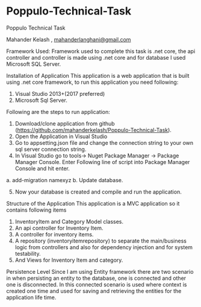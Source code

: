 # Poppulo-Technical-Task
Poppulo Technical Task

Mahander Kelash , mahanderlanghani@gmail.com


Framework Used:
Framework used to complete this task is .net core, the api controller and controller is made using .net core and for database I used Microsoft SQL Server. 

Installation of Application
This application is a web application that is built using .net core framework, to  run this application you need following:
1.	Visual Studio 2013+(2017 preferred) 
2.	Microsoft Sql Server.

Following are the steps to run application:
1.	Download/clone  application from github (https://github.com/mahanderkelash/Poppulo-Technical-Task). 
2.	Open the Application in Visual Studio
3.	Go to appsetting.json file and change the connection string to your own sql server connection string.
4.	In Visual Studio go to tools-> Nuget Package Manager -> Package Manager Console. Enter Following line of script into Package Manager Console and hit enter.

a. add-migration namexyz
b. Update database.


5.	Now your database is created and compile and run the application.


Structure of the Application
This application is a MVC application so it contains following items
1.	InventoryItem and Category Model classes.
2.	An api controller for Inventory Item.
3.	A controller for inventory items.
4.	A repository (inventoryitemrepository) to separate the main/business logic from controllers and also for dependency injection and for system testability.
5.	And Views for Inventory Item and category.

Persistence Level
Since I am using Entity framework there are two scenario in when persisting  an entity to the database, one is connected and other one is disconnected.
In this connected scenario is used where context is created one time and used for saving and retrieving  the entities for the application life time.
 
